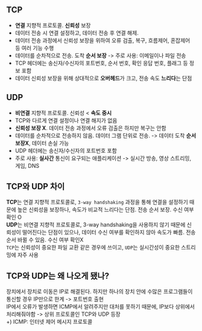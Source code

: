 ## TCP
- **연결** 지향적 프로토콜. **신뢰성** 보장
- 데이터 전송 시 연결 설정하고, 데이터 전송 후 연결 해제.
- 데이터 전송 과정에서 신뢰성 보장을 위하여 오류 검출, 복구, 흐름제어, 혼잡제어 등 여러 기능 수행
- 데이터를 순차적으로 전송. 도착 **순서 보장** -> 주로 사용: 이메일이나 파일 전송
- TCP 헤더에는 송신자/수신자의 포트번호, 순서 번호, 확인 응답 번호, 플래그 등 정보 포함
- 데이터 신뢰성 보장을 위해 상대적으로 **오버헤드**가 크고, 전송 속도 **느리다**는 단점

  
## UDP
- **비연결** 지향적 프로토콜. 신뢰성 < **속도 중시**
- TCP와 다르게 연결 설정이나 연결 해지가 없음
- **신뢰성 보장 X**. 데이터 전송 과정에서 오류 검출은 하지만 복구는 안함
- 데이터를 순차적으로 전송하지 않음. 데이터 그램 단위로 전송. -> 데이터 도착 **순서 보장X**, 데이터 손실 가능
- UDP 헤더에는 송신자/수신자의 포트번호 포함
- 주로 사용: **실사간** 통신이 요구되는 애플리케이션 -> 실시간 방송, 영상 스트리밍, 게임, DNS

  
## TCP와 UDP 차이
**TCP**는 연결 지향적 프로토콜로, `3-way handshaking` 과정을 통해 연결을 설정하기 때문에 높은 신뢰성을 보장하나, 속도가 비교적 느리다는 단점. 전송 순서 보장. 수신 여부 확인 O<br>
**UDP**는 비연결 지향적 프로토콜로, 3-way handshaking을 사용하지 않기 때문에 신뢰성이 떨어진다는 단점이 있으나, 데이터 수신 여부를 확인하지 않아 속도가 빠름. 전송 순서 바뀔 수 있음. 수신 여부 확인X<br>
`TCP`는 신뢰성이 중요한 파일 교환 같은 경우에 쓰이고, `UDP`는 실시간성이 중요한 스트리밍에 자주 사용


## TCP와 UDP는 왜 나오게 됐나?
장치에서 장치로 이동은 IP로 해결된다. 하지만 하나의 장치 안에 수많은 프로그램들이 통신할 경우 IP만으로 한계 -> 포트번호 출현 <br>
IP에서 오류가 발생하면 ICMP에서 알려주지만 대처를 못하기 때문에, IP보다 상위에서 처리해줘야함 -> 상위 프로토콜인 TCP와 UDP 등장 <br>
+) ICMP: 인터넷 제어 메시지 프로토콜

